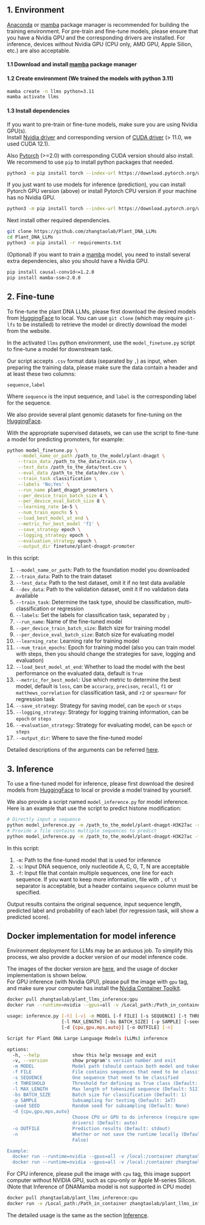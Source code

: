 ## 1. Environment

[Anaconda](https://docs.anaconda.com/free/anaconda/install/) or [mamba](https://mamba.readthedocs.io/en/latest/installation/mamba-installation.html) package manager is recommended for building the training environment. For pre-train and fine-tune models, please ensure that you have a Nvidia GPU and the corresponding drivers are installed. For inference, devices without Nvidia GPU (CPU only, AMD GPU, Apple Silion, etc.) are also acceptable.

#### 1.1 Download and install [mamba](https://mamba.readthedocs.io/en/latest/installation/mamba-installation.html) package manager

#### 1.2 Create environment (We trained the models with python 3.11)

```bash
mamba create -n llms python=3.11
mamba activate llms
```

#### 1.3 Install dependencies

If you want to pre-train or fine-tune models, make sure you are using Nvidia GPU(s).  
Install [Nvidia driver](https://www.nvidia.com/download/index.aspx) and corresponding version of [CUDA driver](https://developer.nvidia.com/cuda-downloads) (> 11.0, we used CUDA 12.1).  

Also [Pytorch](https://pytorch.org/) (>=2.0) with corresponding CUDA version should also install.  
We recommend to use `pip` to install python packages that needed.  
```bash
python3 -m pip install torch --index-url https://download.pytorch.org/whl/cu121
```

If you just want to use models for inference (prediction), you can install Pytorch GPU version (above) or install Pytorch CPU version if your machine has no Nvidia GPU.  
```bash
python3 -m pip install torch --index-url https://download.pytorch.org/whl/cpu
```

Next install other required dependencies.
```bash
git clone https://github.com/zhangtaolab/Plant_DNA_LLMs
cd Plant_DNA_LLMs
python3 -m pip install -r requirements.txt
```

(Optional) If you want to train a [mamba](https://github.com/state-spaces/mamba) model, you need to install several extra dependencies, also you should have a Nvidia GPU.
```bash
pip install causal-conv1d<=1.2.0
pip install mamba-ssm<2.0.0
```


## 2. Fine-tune

To fine-tune the plant DNA LLMs, please first download the desired models from [HuggingFace](https://huggingface.co/zhangtaolab) to local. You can use `git clone` (which may require `git-lfs` to be installed) to retrieve the model or directly download the model from the website.

In the activated `llms` python environment, use the `model_finetune.py` script to fine-tune a model for downstream task.  

Our script accepts `.csv` format data (separated by `,`) as input, when preparing the training data, please make sure the data contain a header and at least these two columns:
```csv
sequence,label
```
Where `sequence` is the input sequence, and `label` is the corresponding label for the sequence.

We also provide several plant genomic datasets for fine-tuning on the [HuggingFace](https://huggingface.co/zhangtaolab).

With the appropriate supervised datasets, we can use the script to fine-tune a model for predicting promoters, for example:
```bash
python model_finetune.py \
    --model_name_or_path /path_to_the_model/plant-dnagpt \
    --train_data /path_to_the_data/train.csv \
    --test_data /path_to_the_data/test.csv \
    --eval_data /path_to_the_data/dev.csv \
    --train_task classification \
    --labels 'No;Yes' \
    --run_name plant_dnagpt_promoters \
    --per_device_train_batch_size 4 \
    --per_device_eval_batch_size 8 \
    --learning_rate 1e-5 \
    --num_train_epochs 5 \
    --load_best_model_at_end \
    --metric_for_best_model 'f1' \
    --save_strategy epoch \
    --logging_strategy epoch \
    --evaluation_strategy epoch \
    --output_dir finetune/plant-dnagpt-promoter
```

In this script:  
1. `--model_name_or_path`: Path to the foundation model you downloaded
2. `--train_data`: Path to the train dataset
3. `--test_data`: Path to the test dataset, omit it if no test data available
4. `--dev_data`: Path to the validation dataset, omit it if no validation data available
5. `--train_task`: Determine the task type, should be classification, multi-classification or regression
6. `--labels`: Set the labels for classification task, separated by `;`
7. `--run_name`: Name of the fine-tuned model
8. `--per_device_train_batch_size`: Batch size for training model
9. `--per_device_eval_batch_size`: Batch size for evaluating model
10. `--learning_rate`: Learning rate for training model
11. `--num_train_epochs`: Epoch for training model (also you can train model with steps, then you should change the strategies for save, logging and evaluation)
12. `--load_best_model_at_end`: Whether to load the model with the best performance on the evaluated data, default is `True`
13. `--metric_for_best_model`: Use which metric to determine the best model, default is `loss`, can be `accuracy`, `precison`, `recall`, `f1` or `matthews_correlation` for classification task, and `r2` or `spearmanr` for regression task
14. `--save_strategy`: Strategy for saving model, can be `epoch` or `steps`
15. `--logging_strategy`: Strategy for logging training information, can be `epoch` or `steps`
16. `--evaluation_strategy`: Strategy for evaluating model, can be `epoch` or `steps`
17. `--output_dir`: Where to save the fine-tuned model

Detailed descriptions of the arguments can be referred [here](https://huggingface.co/docs/transformers/en/main_classes/trainer#transformers.TrainingArguments).

## 3. Inference

To use a fine-tuned model for inference, please first download the desired models from [HuggingFace](https://huggingface.co/zhangtaolab) to local or provide a model trained by yourself.  

We also provide a script named `model_inference.py` for model inference.  
Here is an example that use the script to predict histone modification:
```bash
# Directly input a sequence
python model_inference.py -m /path_to_the_model/plant-dnagpt-H3K27ac -s sequence
# Provide a file contains multiple sequences to predict
python model_inference.py -m /path_to_the_model/plant-dnagpt-H3K27ac -f /path_to_the_data/data.txt -o results/H3K27ac.txt
```

In this script:
1. `-m`: Path to the fine-tuned model that is used for inference
2. `-s`: Input DNA sequence, only nucleotide A, C, G, T, N are acceptable
3. `-f`: Input file that contain multiple sequences, one line for each sequence. If you want to keep more information, file with `,` of `\t` separator is acceptable, but a header contains `sequence` column must be specified.

Output results contains the original sequence, input sequence length, predicted label and probability of each label (for regression task, will show a predicted score).


## Docker implementation for model inference

Environment deployment for LLMs may be an arduous job. To simplify this process, we also provide a docker version of our model inference code.

The images of the docker version are [here](https://hub.docker.com/), and the usage of docker implementation is shown below.  
For GPU inference (with Nvidia GPU), please pull the image with `gpu` tag, and make sure your computer has install the [Nvidia Container Toolkit](https://docs.nvidia.com/datacenter/cloud-native/container-toolkit/latest/install-guide.html).
```bash
docker pull zhangtaolab/plant_llms_inference:gpu
docker run --runtime=nvidia --gpus=all -v /Local_path:/Path_in_container zhangtaolab/plant_llms_inference:gpu -h
```
```bash
usage: inference.py [-h] [-v] -m MODEL [-f FILE] [-s SEQUENCE] [-t THRESHOLD]
                    [-l MAX_LENGTH] [-bs BATCH_SIZE] [-p SAMPLE] [-seed SEED]
                    [-d {cpu,gpu,mps,auto}] [-o OUTFILE] [-n]

Script for Plant DNA Large Language Models (LLMs) inference

options:
  -h, --help            show this help message and exit
  -v, --version         show program's version number and exit
  -m MODEL              Model path (should contain both model and tokenizer)
  -f FILE               File contains sequences that need to be classified
  -s SEQUENCE           One sequence that need to be classified
  -t THRESHOLD          Threshold for defining as True class (Default: 0.5)
  -l MAX_LENGTH         Max length of tokenized sequence (Default: 512)
  -bs BATCH_SIZE        Batch size for classification (Default: 1)
  -p SAMPLE             Subsampling for testing (Default: 1e7)
  -seed SEED            Random seed for subsampling (Default: None)
  -d {cpu,gpu,mps,auto}
                        Choose CPU or GPU to do inference (require specific
                        drivers) (Default: auto)
  -o OUTFILE            Prediction results (Default: stdout)
  -n                    Whether or not save the runtime locally (Default:
                        False)

Example:
  docker run --runtime=nvidia --gpus=all -v /local:/container zhangtaolab/plant_llms_inference:gpu -m model_path -f seqfile.csv -o output.txt
  docker run --runtime=nvidia --gpus=all -v /local:/container zhangtaolab/plant_llms_inference:gpu -m model_path -s 'ATCGGATCTCGACAGT' -o output.txt
```

For CPU inference,  please pull the image with `cpu` tag, this image support computer without NVIDIA GPU, such as cpu-only or Apple M-series Silicon. (Note that Inference of DNAMamba model is not supported in CPU mode)
```bash
docker pull zhangtaolab/plant_llms_inference:cpu
docker run -v /Local_path:/Path_in_container zhangtaolab/plant_llms_inference:cpu -h
```

The detailed usage is the same as the section [Inference](#3-inference).


